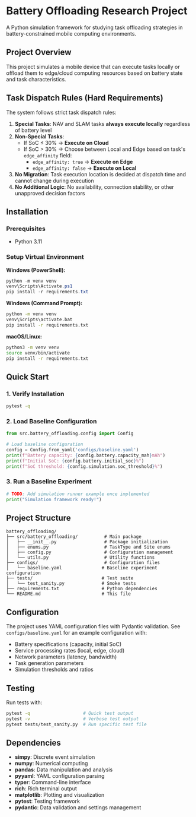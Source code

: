 # Battery Offloading Research Project

A Python simulation framework for studying task offloading strategies in battery-constrained mobile computing environments.

## Project Overview

This project simulates a mobile device that can execute tasks locally or offload them to edge/cloud computing resources based on battery state and task characteristics.

## Task Dispatch Rules (Hard Requirements)

The system follows strict task dispatch rules:

1. **Special Tasks**: NAV and SLAM tasks **always execute locally** regardless of battery level
2. **Non-Special Tasks**: 
   - If SoC ≤ 30% → **Execute on Cloud**
   - If SoC > 30% → Choose between Local and Edge based on task's `edge_affinity` field:
     - `edge_affinity: true` → **Execute on Edge**
     - `edge_affinity: false` → **Execute on Local**
3. **No Migration**: Task execution location is decided at dispatch time and cannot change during execution
4. **No Additional Logic**: No availability, connection stability, or other unapproved decision factors

## Installation

### Prerequisites
- Python 3.11

### Setup Virtual Environment

**Windows (PowerShell):**
```powershell
python -m venv venv
venv\Scripts\Activate.ps1
pip install -r requirements.txt
```

**Windows (Command Prompt):**
```cmd
python -m venv venv
venv\Scripts\activate.bat
pip install -r requirements.txt
```

**macOS/Linux:**
```bash
python3 -m venv venv
source venv/bin/activate
pip install -r requirements.txt
```

## Quick Start

### 1. Verify Installation
```bash
pytest -q
```

### 2. Load Baseline Configuration
```python
from src.battery_offloading.config import Config

# Load baseline configuration
config = Config.from_yaml('configs/baseline.yaml')
print(f"Battery capacity: {config.battery.capacity_mah}mAh")
print(f"Initial SoC: {config.battery.initial_soc}%")
print(f"SoC threshold: {config.simulation.soc_threshold}%")
```

### 3. Run a Baseline Experiment
```python
# TODO: Add simulation runner example once implemented
print("Simulation framework ready!")
```

## Project Structure

```
battery_offloading/
├── src/battery_offloading/          # Main package
│   ├── __init__.py                  # Package initialization
│   ├── enums.py                     # TaskType and Site enums
│   ├── config.py                    # Configuration management
│   └── utils.py                     # Utility functions
├── configs/                         # Configuration files
│   └── baseline.yaml               # Baseline experiment configuration
├── tests/                          # Test suite
│   └── test_sanity.py              # Smoke tests
├── requirements.txt                # Python dependencies
└── README.md                       # This file
```

## Configuration

The project uses YAML configuration files with Pydantic validation. See `configs/baseline.yaml` for an example configuration with:

- Battery specifications (capacity, initial SoC)
- Service processing rates (local, edge, cloud)
- Network parameters (latency, bandwidth)
- Task generation parameters
- Simulation thresholds and ratios

## Testing

Run tests with:
```bash
pytest -q                    # Quick test output
pytest -v                    # Verbose test output
pytest tests/test_sanity.py  # Run specific test file
```

## Dependencies

- **simpy**: Discrete event simulation
- **numpy**: Numerical computing
- **pandas**: Data manipulation and analysis
- **pyyaml**: YAML configuration parsing
- **typer**: Command-line interface
- **rich**: Rich terminal output
- **matplotlib**: Plotting and visualization
- **pytest**: Testing framework
- **pydantic**: Data validation and settings management